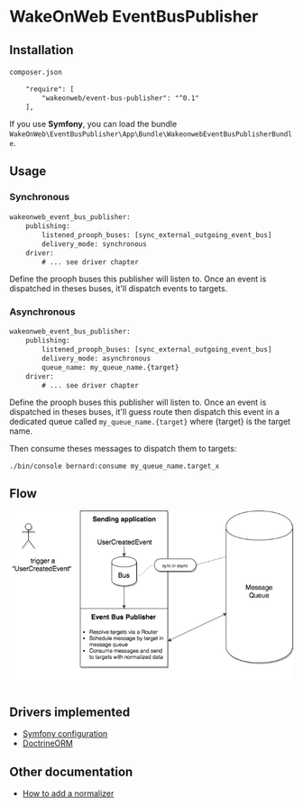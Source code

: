 # WakeOnWeb EventBusPublisher

## Installation

`composer.json`

```
    "require": [
        "wakeonweb/event-bus-publisher": "^0.1"
    ],
```

If you use **Symfony**, you can load the bundle `WakeOnWeb\EventBusPublisher\App\Bundle\WakeonwebEventBusPublisherBundle`.

## Usage

### Synchronous

```
wakeonweb_event_bus_publisher:
    publishing:
        listened_prooph_buses: [sync_external_outgoing_event_bus]
        delivery_mode: synchronous
    driver:
        # ... see driver chapter
```

Define the prooph buses this publisher will listen to.
Once an event is dispatched in theses buses, it'll dispatch events to targets.

### Asynchronous

```
wakeonweb_event_bus_publisher:
    publishing:
        listened_prooph_buses: [sync_external_outgoing_event_bus]
        delivery_mode: asynchronous
        queue_name: my_queue_name.{target}
    driver:
        # ... see driver chapter
```

Define the prooph buses this publisher will listen to.
Once an event is dispatched in theses buses, it'll guess route then dispatch this event
in a dedicated queue called `my_queue_name.{target}` where {target} is the target name.

Then consume theses messages to dispatch them to targets:

```
./bin/console bernard:consume my_queue_name.target_x
```


## Flow

![flow](docs/flow.png)

## Drivers implemented

- [Symfony configuration](docs/driver-symfony-configuration.md)
- [DoctrineORM](docs/driver-doctrine-orm.md)

## Other documentation

- [How to add a normalizer](docs/add-normalizer.md)
